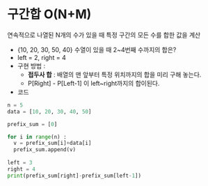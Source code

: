 # 구간합 O(N+M)

연속적으로 나열된 N개의 수가 있을 때 특정 구간의 모든 수를 합한 값을 계산 

- {10, 20, 30, 50, 40} 수열이 있을 때 2~4번째 수까지의 합은?
- left = 2, right = 4
- 구현 방법 :
  - **접두사 합** : 배열의 맨 앞부터 특정 위치까지의 합을 미리 구해 놓는다. 
  - P[Right] - P[Left-1] 이 left~right까지의 합이된다.
- 코드

~~~python
n = 5
data = [10, 20, 30, 40, 50]

prefix_sum = [0]

for i in range(n) :
  v = prefix_sum[i]+data[i]
  prefix_sum.append(v)
  
left = 3
right = 4
print(prefix_sum[right]-prefix_sum[left-1])
~~~

